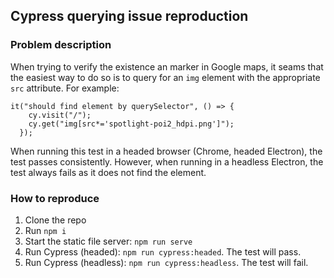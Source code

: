 ## Cypress querying issue reproduction

### Problem description
When trying to verify the existence  an marker in Google maps, it seams that the easiest way to do
so is to query for an `img` element with the appropriate `src` attribute. For example:
```
it("should find element by querySelector", () => {
    cy.visit("/");
    cy.get("img[src*='spotlight-poi2_hdpi.png']");
  });
```
When running this test in a headed browser (Chrome, headed Electron), the test passes consistently.
However, when running in a headless Electron, the test always fails as it does not find the element.
 
### How to reproduce
1. Clone the repo
1. Run `npm i`
1. Start the static file server: `npm run serve`
1. Run Cypress (headed): `npm run cypress:headed`. The test will pass.
1. Run Cypress (headless): `npm run cypress:headless`. The test will fail.